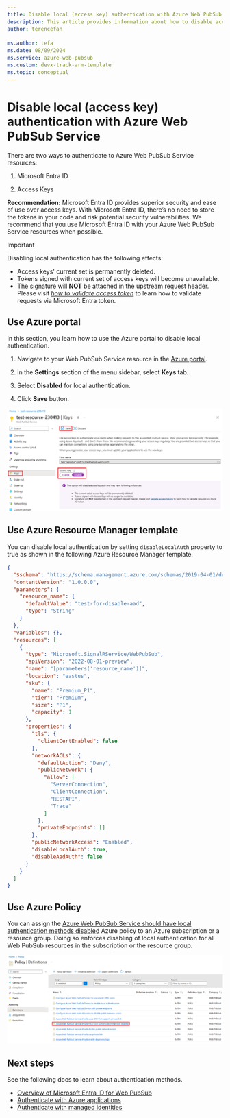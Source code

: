 ```yaml
---
title: Disable local (access key) authentication with Azure Web PubSub Service
description: This article provides information about how to disable access key authentication and use only Microsoft Entra authorization with Azure Web PubSub Service.
author: terencefan

ms.author: tefa
ms.date: 08/09/2024
ms.service: azure-web-pubsub
ms.custom: devx-track-arm-template
ms.topic: conceptual
---
```


# Disable local (access key) authentication with Azure Web PubSub Service

There are two ways to authenticate to Azure Web PubSub Service resources:

1. Microsoft Entra ID

2. Access Keys

 **Recommendation:** Microsoft Entra ID provides superior security and ease of use over access keys. With Microsoft Entra ID, there’s no need to store the tokens in your code and risk potential security vulnerabilities. We recommend that you use Microsoft Entra ID with your Azure Web PubSub Service resources when possible.

> [!IMPORTANT]
> Disabling local authentication has the following effects:
>
> - Access keys' current set is permanently deleted.
> - Tokens signed with current set of access keys will become unavailable.
> - The signature will **NOT** be attached in the upstream request header. Please visit _[how to validate access token](./howto-use-managed-identity.md#validate-access-tokens)_ to learn how to validate requests via Microsoft Entra token.

## Use Azure portal

In this section, you learn how to use the Azure portal to disable local authentication.

1. Navigate to your Web PubSub Service resource in the [Azure portal](https://portal.azure.com).

2. in the **Settings** section of the menu sidebar, select **Keys** tab.

3. Select **Disabled** for local authentication.

4. Click **Save** button.

![Screenshot of disabling local auth.](./media/howto-disable-local-auth/disable-local-auth.png)

## Use Azure Resource Manager template

You can disable local authentication by setting `disableLocalAuth` property to true as shown in the following Azure Resource Manager template.

```json
{
  "$schema": "https://schema.management.azure.com/schemas/2019-04-01/deploymentTemplate.json#",
  "contentVersion": "1.0.0.0",
  "parameters": {
    "resource_name": {
      "defaultValue": "test-for-disable-aad",
      "type": "String"
    }
  },
  "variables": {},
  "resources": [
    {
      "type": "Microsoft.SignalRService/WebPubSub",
      "apiVersion": "2022-08-01-preview",
      "name": "[parameters('resource_name')]",
      "location": "eastus",
      "sku": {
        "name": "Premium_P1",
        "tier": "Premium",
        "size": "P1",
        "capacity": 1
      },
      "properties": {
        "tls": {
          "clientCertEnabled": false
        },
        "networkACLs": {
          "defaultAction": "Deny",
          "publicNetwork": {
            "allow": [
              "ServerConnection",
              "ClientConnection",
              "RESTAPI",
              "Trace"
            ]
          },
          "privateEndpoints": []
        },
        "publicNetworkAccess": "Enabled",
        "disableLocalAuth": true,
        "disableAadAuth": false
      }
    }
  ]
}
```

## Use Azure Policy

You can assign the [Azure Web PubSub Service should have local authentication methods disabled](https://ms.portal.azure.com/#view/Microsoft_Azure_Policy/PolicyDetailBlade/definitionId/%2Fproviders%2FMicrosoft.Authorization%2FpolicyDefinitions%2Fb66ab71c-582d-4330-adfd-ac162e78691e) Azure policy to an Azure subscription or a resource group. Doing so enforces disabling of local authentication for all Web PubSub resources in the subscription or the resource group.

![Screenshot of disabling local auth policy.](./media/howto-disable-local-auth/disable-local-auth-policy.png)

## Next steps

See the following docs to learn about authentication methods.

- [Overview of Microsoft Entra ID for Web PubSub](concept-azure-ad-authorization.md)
- [Authenticate with Azure applications](./howto-authorize-from-application.md)
- [Authenticate with managed identities](./howto-authorize-from-managed-identity.md)
